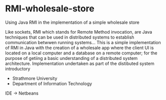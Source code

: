 # RMI-wholesale-store
Using Java RMI in the implementation of a simple wholesale store

Like sockets, RMI which stands for Remote Method invocation, are Java techniques that can be used in distributed systems to establish 
communication betwwen running systems... This is a simple implementation of RMI in Java with the creation of a wholesale app where the 
client UI is located on a local computer and a database on a remote computer; for the purpose of getiing a basic understanding of a 
distributed system architecture. Implementation undertaken as part of the distibuted system introductory

  - Strathmore University
  - Department of Information Technology
  
IDE -> Netbeans 
